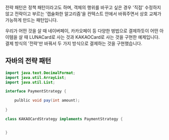 전략 패턴은 정책 패턴이라고도 하며, 객체의 행위를 바꾸고 싶은 경우 '직접' 수정하지 않고 전략이고 부르는 '캡슐화한 알고리즘'을 컨텍스트 안에서 바꿔주면서 상호 교체가 가능하게 만드는 패턴입니다.

우리가 어떤 것을 살 때 네이버페이, 카카오페이 등 다양한 벙법으로 결제하듯이 어떤 아이템을 살 때 LUNACard로 사는 것과 KAKAOCard로 사는 것을 구현한 예제입니다. 결제 방식의 '전략'만 바꿔서 두 가지 방식으로 결제하는 것을 구현했습니다.

## 자바의 전략 패턴
```java
import java.text.DecimalFormat;
import java.util.ArrayList;
import java.util.List;

interface PaymentStrategy {

    pulblic void pay(int amount);
    
}

class KAKAOCardStrategy implements PaymentStrategy {


}
```
